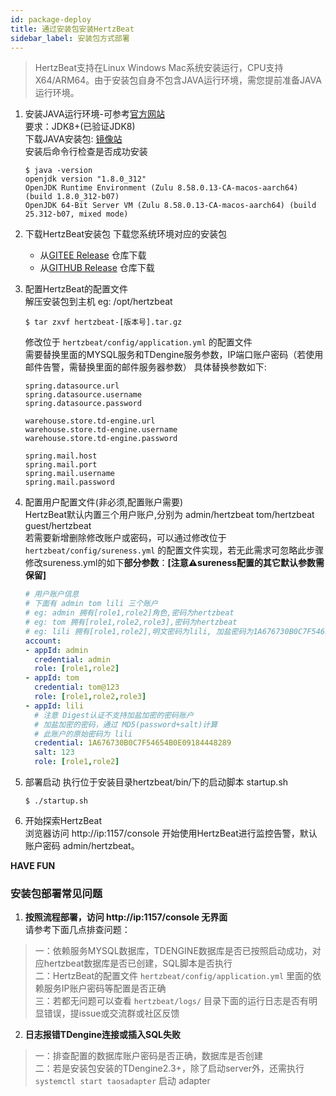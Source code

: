 ```yaml
---
id: package-deploy  
title: 通过安装包安装HertzBeat    
sidebar_label: 安装包方式部署    
---
```

> HertzBeat支持在Linux Windows Mac系统安装运行，CPU支持X64/ARM64。由于安装包自身不包含JAVA运行环境，需您提前准备JAVA运行环境。

1. 安装JAVA运行环境-可参考[官方网站](http://www.oracle.com/technetwork/java/javase/downloads/index.html)    
   要求：JDK8+(已验证JDK8)   
   下载JAVA安装包: [镜像站](https://repo.huaweicloud.com/java/jdk/)   
   安装后命令行检查是否成功安装   
   ```
   $ java -version
   openjdk version "1.8.0_312"
   OpenJDK Runtime Environment (Zulu 8.58.0.13-CA-macos-aarch64) (build 1.8.0_312-b07)
   OpenJDK 64-Bit Server VM (Zulu 8.58.0.13-CA-macos-aarch64) (build 25.312-b07, mixed mode)
   ```
2. 下载HertzBeat安装包
   下载您系统环境对应的安装包
   - 从[GITEE Release](https://gitee.com/dromara/hertzbeat/releases) 仓库下载
   - 从[GITHUB Release](https://github.com/dromara/hertzbeat/releases) 仓库下载

3. 配置HertzBeat的配置文件    
   解压安装包到主机 eg: /opt/hertzbeat
   ``` 
   $ tar zxvf hertzbeat-[版本号].tar.gz 
   ```
   修改位于 `hertzbeat/config/application.yml` 的配置文件      
   需要替换里面的MYSQL服务和TDengine服务参数，IP端口账户密码（若使用邮件告警，需替换里面的邮件服务器参数）
   具体替换参数如下:
   ``` 
   spring.datasource.url
   spring.datasource.username
   spring.datasource.password
   
   warehouse.store.td-engine.url
   warehouse.store.td-engine.username
   warehouse.store.td-engine.password
   
   spring.mail.host
   spring.mail.port
   spring.mail.username
   spring.mail.password
   
   ```
4. 配置用户配置文件(非必须,配置账户需要)     
   HertzBeat默认内置三个用户账户,分别为 admin/hertzbeat tom/hertzbeat guest/hertzbeat   
   若需要新增删除修改账户或密码，可以通过修改位于 `hertzbeat/config/sureness.yml` 的配置文件实现，若无此需求可忽略此步骤 
   修改sureness.yml的如下**部分参数**：**[注意⚠️sureness配置的其它默认参数需保留]**

   ```yaml
   # 用户账户信息
   # 下面有 admin tom lili 三个账户
   # eg: admin 拥有[role1,role2]角色,密码为hertzbeat
   # eg: tom 拥有[role1,role2,role3],密码为hertzbeat
   # eg: lili 拥有[role1,role2],明文密码为lili, 加盐密码为1A676730B0C7F54654B0E09184448289  
   account:
   - appId: admin
     credential: admin
     role: [role1,role2]
   - appId: tom
     credential: tom@123
     role: [role1,role2,role3]
   - appId: lili
     # 注意 Digest认证不支持加盐加密的密码账户
     # 加盐加密的密码，通过 MD5(password+salt)计算
     # 此账户的原始密码为 lili
     credential: 1A676730B0C7F54654B0E09184448289
     salt: 123
     role: [role1,role2]
   ```

5. 部署启动
   执行位于安装目录hertzbeat/bin/下的启动脚本 startup.sh 
   ``` 
   $ ./startup.sh 
   ```
6. 开始探索HertzBeat  
   浏览器访问 http://ip:1157/console 开始使用HertzBeat进行监控告警，默认账户密码 admin/hertzbeat。  

**HAVE FUN**

### 安装包部署常见问题

1. **按照流程部署，访问 http://ip:1157/console 无界面**   
   请参考下面几点排查问题：
> 一：依赖服务MYSQL数据库，TDENGINE数据库是否已按照启动成功，对应hertzbeat数据库是否已创建，SQL脚本是否执行    
> 二：HertzBeat的配置文件 `hertzbeat/config/application.yml` 里面的依赖服务IP账户密码等配置是否正确    
> 三：若都无问题可以查看 `hertzbeat/logs/` 目录下面的运行日志是否有明显错误，提issue或交流群或社区反馈

2. **日志报错TDengine连接或插入SQL失败**
> 一：排查配置的数据库账户密码是否正确，数据库是否创建   
> 二：若是安装包安装的TDengine2.3+，除了启动server外，还需执行 `systemctl start taosadapter` 启动 adapter    
